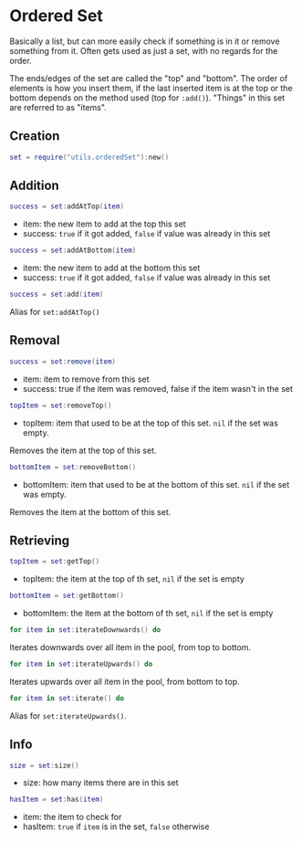 # Ordered Set

Basically a list, but can more easily check if something is in it or remove something from it.
Often gets used as just a set, with no regards for the order.

The ends/edges of the set are called the "top" and "bottom".
The order of elements is how you insert them, if the last inserted item is at the top or the bottom depends on the method used (top for `:add()`).
"Things" in this set are referred to as "items".


## Creation


```lua
set = require("utils.orderedSet"):new()
```


## Addition


```lua
success = set:addAtTop(item)
```
- item: the new item to add at the top this set
- success: `true` if it got added, `false` if value was already in this set

```lua
success = set:addAtBottom(item)
```
- item: the new item to add at the bottom this set
- success: `true` if it got added, `false` if value was already in this set

```lua
success = set:add(item)
```
Alias for `set:addAtTop()`


## Removal


```lua
success = set:remove(item)
```
- item: item to remove from this set
- success: true if the item was removed, false if the item wasn't in the set

```lua
topItem = set:removeTop()
```
- topItem: item that used to be at the top of this set. `nil` if the set was empty.

Removes the item at the top of this set.

```lua
bottomItem = set:removeBottom()
```
- bottomItem: item that used to be at the bottom of this set. `nil` if the set was empty.

Removes the item at the bottom of this set.


## Retrieving


```lua
topItem = set:getTop()
```
- topItem: the item at the top of th set, `nil` if the set is empty

```lua
bottomItem = set:getBottom()
```
- bottomItem: the item at the bottom of th set, `nil` if the set is empty

```lua
for item in set:iterateDownwards() do
```
Iterates downwards over all item in the pool, from top to bottom.

```lua
for item in set:iterateUpwards() do
```
Iterates upwards over all item in the pool, from bottom to top.

```lua
for item in set:iterate() do
```
Alias for `set:iterateUpwards()`.


## Info 


```lua
size = set:size()
```
- size: how many items there are in this set

```lua
hasItem = set:has(item)
```
- item: the item to check for
- hasItem: `true` if `item` is in the set, `false` otherwise
